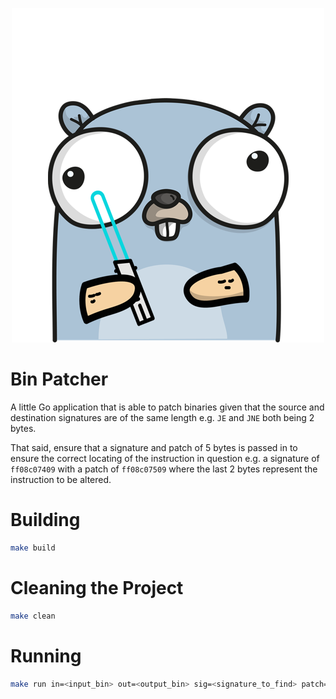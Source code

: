 <p align="center">
    <img src="./bin-patcher.png" alt="Bin Patcher" />
</p>

# Bin Patcher

A little Go application that is able to patch binaries given that the source and destination signatures are of the same length e.g. `JE` and `JNE` both being 2 bytes.

That said, ensure that a signature and patch of 5 bytes is passed in to ensure the correct locating of the instruction in question e.g. a signature of `ff08c07409` with a patch of `ff08c07509` where the last 2 bytes represent the instruction to be altered.

# Building

```bash
make build
```

# Cleaning the Project

```bash
make clean
```

# Running

```bash
make run in=<input_bin> out=<output_bin> sig=<signature_to_find> patch=<patch_signature>
```
